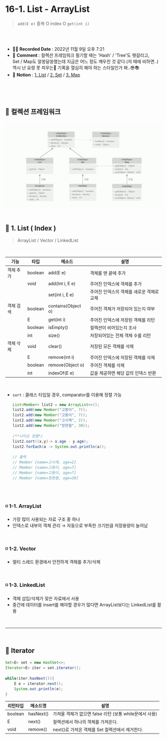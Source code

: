 # 16-1. List - ArrayList

> `add(E e)` 중복 O index O `get(int i)`

<br>
<br>

- ✍🏻 **Recorded Date** : 2022년 11월 9일 오후 7:21
- 💬 **Comment** : 컬렉션 프레임워크 필기할 때는 'Hash' / 'Tree'도 헷갈리고,<br>Set / Map도 알쏭달쏭했는데 지금은 어느 정도 깨우친 것 같다.(저 때에 비하면..)<br>역시 난 요령 못 피우는🐣 기록을 열심히 해야 하는 스타일인가 봐..😎📚
- 🔖 **Notion** : [1. List](https://6suk.notion.site/16-1-List-ArrayList-08f670d3aabe4254a37880c00ea436cd) / [2. Set](https://6suk.notion.site/16-2-Set-HashSet-TreeSet-176824472d0e4910918f7e531c3159ec) / [3. Map](https://6suk.notion.site/16-3-Map-HashMap-TreeMap-832674f39e5547538405fa57f58e53b5)

<br>
<br>
<br>

## 🔸 컬렉션 프레임워크

<img src = "./img/List-01.png">

<br>
<br>

## 🔸 1. List ( Index )

> ArrayList / Vector / LinkedList

<br>

| 기능      | 타입    | 메소드             | 설명                                      |
| --------- | ------- | ------------------ | ----------------------------------------- |
| 객체 추가 | boolean | add(E e)           | 객체를 맨 끝에 추가                       |
|           | void    | add(Int i, E e)    | 주어진 인덱스에 객체를 추가               |
|           |         | set(int i, E e)    | 주어진 인덱스의 객체를 새로운 객체로 교체 |
| 객체 검색 | boolean | contains(Object o) | 주어진 객체가 저장되어 있는지 여부        |
|           | E       | get(int i)         | 주어진 인덱스에 저장된 객체를 리턴        |
|           | boolean | isEmpty()          | 컬렉션이 비어있는지 조사                  |
|           | int     | size()             | 저장되어있는 전체 객체 수를 리턴          |
| 객체 삭제 | void    | clear()            | 저장된 모든 객체를 삭제                   |
|           | E       | remove(int i)      | 주어진 인덱스에 저장된 객체를 삭제        |
|           | boolean | remove(Object o)   | 주어진 객체를 삭제                        |
|           | int     | indexOf(E e)       | 값을 제공하면 해당 값의 인덱스 반환       |

<br>

- `sort` : 클래스 타입일 경우, comparator를 이용해 정렬 가능
  ```java
  List<Member> list2 = new ArrayList<>();
  list2.add(new Member("고뚱이", 7));
  list2.add(new Member("고뚱이", 7));
  list2.add(new Member("고시케", 2));
  list2.add(new Member("정현철", 30));

  /**나이순 정렬*/
  list2.sort((x,y)-> x.age - y.age);
  list2.forEach(a -> System.out.println(a));

  // 출력
  // Member [name=고시케, age=2]
  // Member [name=고뚱이, age=7]
  // Member [name=고뚱이, age=7]
  // Member [name=정현철, age=30]
  ```

<br>
<br>

### ◽ 1-1. ArrayList

- 가장 많이 사용되는 자료 구조 중 하나
- 인덱스로 내부의 객체 관리 → 자동으로 부족한 크기만큼 저장용량이 늘어남

<br>

### ◽ 1-2. Vector

- 멀티 스레드 환경에서 안전하게 객체를 추가/삭제

<br>

### ◽ 1-3. LinkedList

- 객체 삽입/삭제가 잦은 자료에서 사용
- 중간에 데이터를 insert를 해야할 경우가 많다면 ArrayList보다는 LinkedList를 활용

<br>

---

<br>

## 🔸 Iterator

```java
Set<E> set = new HashSet<>;
Iterator<E> iter = set.iterator();

while(iter.hasNext()){
	E e = iterator.next();
	System.out.println(e);
}
```

| 리턴타입 | 메소드명  | 설명                                                    |
| -------- | --------- | ------------------------------------------------------- |
| boolean  | hasNext() | 가져올 객체가 없으면 false 리턴 (보통 while문에서 사용) |
| E        | next()    | 컬렉션에서 하나의 객체를 가져온다.                      |
| void     | remove()  | next()로 가져온 객체를 Set 컬렉션에서 제거한다.         |
